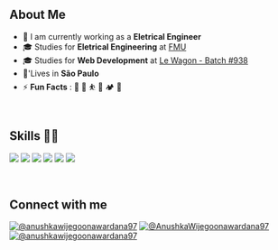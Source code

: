 ## About Me

- 🏢 I am currently working as a **Eletrical Engineer**
- 🎓 Studies for **Eletrical Engineering** at [FMU](https://portal.fmu.br/cursos/graduacao/engenharia-eletrica/)
- 🎓 Studies for **Web Development** at [Le Wagon - Batch #938](https://www.lewagon.com/)
- 🏡'Lives in **São Paulo**
- ⚡ **Fun Facts** : 🎥 🤼 ⛹️‍ 🧭 🏕️ 🌄

<br>

## Skills 🧑‍💻

<img src="https://img.icons8.com/office/48/000000/ruby-programming-language.png"/> <img src="https://img.icons8.com/color/48/000000/html-5--v1.png"/> <img src="https://img.icons8.com/color/48/000000/css3.png"/> <img src="https://img.icons8.com/color/48/000000/sass.png"/> <img src="https://img.icons8.com/color/48/000000/javascript--v1.png"/> <img src="https://img.icons8.com/color/48/000000/postgreesql.png"/>

<br>

## Connect with me 

[![@anushkawijegoonawardana97](https://img.icons8.com/fluency/48/000000/instagram-new.png "@felippeoka")](https://www.instagram.com/felippeoka/) [![@AnushkaWijegoonawardana97](https://img.icons8.com/fluency/48/000000/facebook.png "@AnushkaWijegoonawardana97")](https://www.facebook.com/felippe.oka) [![@anushkawijegoonawardana97](https://img.icons8.com/fluency/48/000000/linkedin.png "@anushkawijegoonawardana97")](https://www.linkedin.com/in/felippeoka/)

<br>
